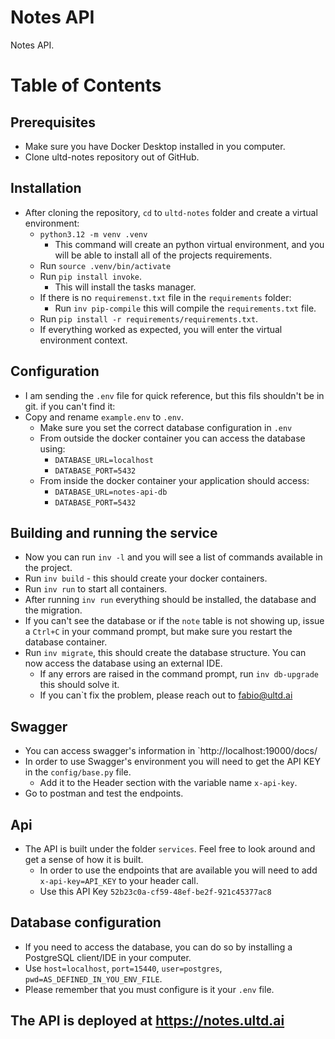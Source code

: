 # Notes API

Notes API.

# Table of Contents

## Prerequisites

  - Make sure you have Docker Desktop installed in you computer.
  - Clone ultd-notes repository out of GitHub.

## Installation

  - After cloning the repository, `cd` to `ultd-notes` folder and create a virtual environment:
    - `python3.12 -m venv .venv`
      - This command will create an python virtual environment, and you will be able to install all of the projects requirements.
    - Run `source .venv/bin/activate`
    - Run `pip install invoke`.
      - This will install the tasks manager.
    - If there is no `requiremenst.txt` file in the `requirements` folder:
      - Run `inv pip-compile` this will compile the `requirements.txt` file.
    - Run `pip install -r requirements/requirements.txt`.
    - If everything worked as expected, you will enter the virtual environment context.

## Configuration
  - I am sending the `.env` file for quick reference, but this fils shouldn't be in git. if you can't find it:   
  - Copy and rename `example.env` to `.env`.
    - Make sure you set the correct database configuration in `.env`
    - From outside the docker container you can access the database using:
      - `DATABASE_URL=localhost`
      - `DATABASE_PORT=5432`
    - From inside the docker container your application should access:
      - `DATABASE_URL=notes-api-db`
      - `DATABASE_PORT=5432`

## Building and running the service
  - Now you can run `inv -l` and you will see a list of commands available in the project.
  - Run `inv build` - this should create your docker containers.
  - Run `inv run` to start all containers.
  - After running `inv run` everything should be installed, the database and the migration.
  - If you can't see the database or if the `note` table is not showing up, issue a `Ctrl+C` in your command prompt, but make sure you restart the database container.
  - Run `inv migrate`, this should create the database structure. You can now access the database using an external IDE.
    - If any errors are raised in the command prompt, run `inv db-upgrade` this should solve it.
    - If you can`t fix the problem, please reach out to fabio@ultd.ai

## Swagger
  - You can access swagger's information in `http://localhost:19000/docs/
  - In order to use Swagger's environment you will need to get the API KEY in the `config/base.py` file.
    - Add it to the Header section with the variable name `x-api-key`.
  - Go to postman and test the endpoints.
    
## Api
  - The API is built under the folder `services`. Feel free to look around and get a sense of how it is built.
    - In order to use the endpoints that are available you will need to add `x-api-key=API_KEY` to your header call.
    - Use this API Key `52b23c0a-cf59-48ef-be2f-921c45377ac8`

## Database configuration
  - If you need to access the database, you can do so by installing a PostgreSQL client/IDE in your computer.
  - Use `host=localhost`, `port=15440`, `user=postgres`, `pwd=AS_DEFINED_IN_YOU_ENV_FILE`.
  - Please remember that you must configure is it your `.env` file.

## The API is deployed at https://notes.ultd.ai
